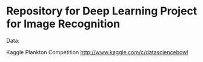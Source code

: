 Repository for Deep Learning Project for Image Recognition
==============



Data:

Kaggle Plankton Competition http://www.kaggle.com/c/datasciencebowl
